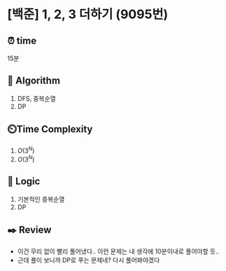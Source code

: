 # [백준] 1, 2, 3 더하기 (9095번)

## ⏰  **time**
15분

## :pushpin: **Algorithm**
1. DFS, 중복순열
2. DP

## ⏲️**Time Complexity**
1. $O(3^N)$
2. $O(3^N)$

## :round_pushpin: **Logic**
1. 기본적인 중복순열
2. DP

## :black_nib: **Review**
- 이건 무리 없이 빨리 풀어냈다.. 이런 문제는 내 생각에 10분이내로 풀어야할 듯..
- 근데 풀이 보니까 DP로 푸는 문제네? 다시 풀어봐야겠다
